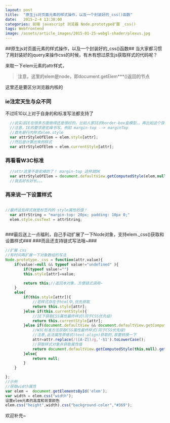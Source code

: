 ```yaml
---
layout: post
title:  "原生js对页面元素的样式操作，以及一个封装好的_css()函数"
date:   2015-2-4 13:30:00
categories: 前端 javascript 浏览器 Node.prototype扩展 _css()
tags: Webfrontend 
image: /assets/article_images/2015-01-25-webgl-shader/plexus.jpg
---
```


##原生js对页面元素的样式操作，以及一个封装好的_css()函数##
当大家都习惯了用封装好的jquery来操作css的时候，有木有想过原生js获取样式的代码呢？

来取一下elem元素的attr样式，
> 注意，这里的elem是node，即document.getElem***()返回的节点

这里还是要区分浏览器内核的
### ie注定天生与众不同 ###
不过IE10以上对于自身的和标准写法都支持了

```javascript
  //说实话IE在很多方面做得还是很好的，比如人家IE的border-box盒模型。。再比如这个获取元素属性的方法
  //注意，IE的要求是驼峰书写。例如 margin-top --> marginTop
  //首先是行内样式elem.style
  var attrStyleOfElem = elem.style[attr];
  //然后是计算出来的样式
  var attrStyleOfElem = elem.currentStyle[attr];
```

### 再看看W3C标准 ###

```javascript
  //attr这里不是驼峰的了！ margin-top 这样就OK
  var attrStyleOfElem = document.defaultView.getComputedStyle(elem,null).getPropertyValue(attr);
  //我去好长好长。。。
```

### 再来说一下设置样式 ####

```javascript

//最终这些样式就是标签内的 style属性的值！
  var attrString = "margin-top: 20px; padding: 10px 0;"
  elem.style.cssText = attrString;
  
```

###最后送上一点福利，自己手动扩展了一下Node对象，支持elem._css()获取和设置样式###
###而且还支持链式写法哦~###

```javascript
//扩展 css
//有时间再扩展一下对象数组的写法
Node.prototype._css = function(attr,value){
    if(value!=null && typeof value!="undefined" ){
        if(typeof value!="")
        this.style[attr]=value;

        return this;//返回本对象，方便链式调用~
    }
    else{
        if(this.style[attr]){
            //若样式存在于html中,优先获取
            return this.style[attr];
        }else if(this.currentStyle){
            //IE下获取CSS属性最终样式(同于CSS优先级)
            return this.currentStyle[attr];
        }else if(document.defaultView && document.defaultView.getComputedStyle){
            //W3C标准方法获取CSS属性最终样式(同于CSS优先级)
            //注意,此法属性原格式(text-align)获取的,故要转换一下
            attr=attr.replace(/([A-Z])/g,'-$1').toLowerCase();
            //获取样式对象并获取属性值
            return document.defaultView.getComputedStyle(this,null).getPropertyValue(attr);
        }else{
            return null;
        }
    }

};
//示例
//获取width属性
var elem =  document.getElementsById('elem');
var width = elem.css("width");
设置elem元素的高度和背景颜色
elem.css("height",width).css("background-color","#369");
```

欢迎补充~
